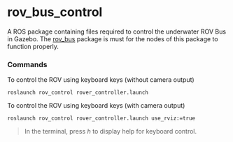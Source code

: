 # rov_bus_control
A ROS package containing files required to control the underwater ROV Bus in Gazebo. The [rov_bus][1] package is must for the nodes of this package to function properly.

### Commands
To control the ROV using keyboard keys (without camera output)
```
roslaunch rov_control rover_controller.launch
```
To control the ROV using keyboard keys (with camera output)
```
roslaunch rov_control rover_controller.launch use_rviz:=true
```
> In the terminal, press *h* to display help for keyboard control.

[1]:https://github.com/meetm473/rov_bus
